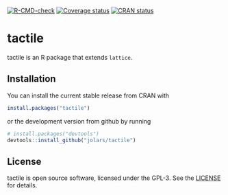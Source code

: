 
<!-- badges: start -->

[![R-CMD-check](https://github.com/jolars/tactile/actions/workflows/R-CMD-check.yaml/badge.svg)](https://github.com/jolars/tactile/actions/workflows/R-CMD-check.yaml)
[![Coverage
status](https://app.codecov.io/github/jolars/tactile/branch/master/graph/badge.svg)](https://app.codecov.io/github/jolars/tactile?branch=master)
[![CRAN
status](http://www.r-pkg.org/badges/version/tactile)](https://cran.r-project.org/package=tactile)
<!-- badges: end -->

<!-- README.md is generated from README.Rmd. Please edit that file -->

# tactile

tactile is an R package that extends `lattice`.

## Installation

You can install the current stable release from CRAN with

``` r
install.packages("tactile")
```

or the development version from github by running

``` r
# install.packages("devtools")
devtools::install_github("jolars/tactile")
```

## License

tactile is open source software, licensed under the GPL-3. See the
[LICENSE](LICENSE) for details.
